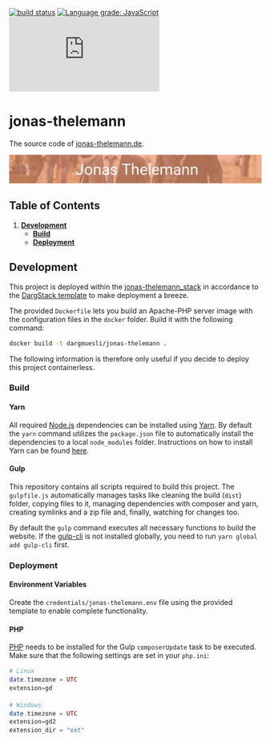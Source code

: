 [![build status](https://github.com/dargmuesli/jonas-thelemann/workflows/CI/badge.svg)](https://github.com/dargmuesli/jonas-thelemann/actions?query=workflow%3A%22CI%22 "build status")
[![Language grade: JavaScript](https://img.shields.io/lgtm/grade/javascript/g/dargmuesli/jonas-thelemann.svg?logo=lgtm&logoWidth=18)](https://lgtm.com/projects/g/dargmuesli/jonas-thelemann/context:javascript)
[![website uptime monitoring](https://app.statuscake.com/button/index.php?Track=BkiZnQ1xpj&Days=1000&Design=3)](https://www.statuscake.com "website uptime monitoring")

# jonas-thelemann

The source code of [jonas-thelemann.de](https://jonas-thelemann.de/).

![Welcome](images/welcome.jpg "Jonas Thelemann")

## Table of Contents
1. **[Development](#development)**
    - **[Build](#build)**
    - **[Deployment](#deployment)**
<!-- TODO
1. **[Context](#context)**
-->

## Development
This project is deployed within the [jonas-thelemann_stack](https://github.com/dargmuesli/jonas-thelemann_stack/) in accordance to the [DargStack template](https://github.com/dargmuesli/dargstack_template/) to make deployment a breeze.

The provided `Dockerfile` lets you build an Apache-PHP server image with the configuration files in the `docker` folder. Build it with the following command:

```bash
docker build -t dargmuesli/jonas-thelemann .
```

The following information is therefore only useful if you decide to deploy this project containerless.

### Build

#### Yarn
All required [Node.js](https://nodejs.org/) dependencies can be installed using [Yarn](https://yarnpkg.com/). By default the `yarn` command utilizes the `package.json` file to automatically install the dependencies to a local `node_modules` folder. Instructions on how to install Yarn can be found [here](https://yarnpkg.com/lang/en/docs/install/).

#### Gulp
This repository contains all scripts required to build this project. The `gulpfile.js` automatically manages tasks like cleaning the build (`dist`) folder, copying files to it, managing dependencies with composer and yarn, creating symlinks and a zip file and, finally, watching for changes too.

By default the `gulp` command executes all necessary functions to build the website. If the [gulp-cli](https://yarnpkg.com/en/package/gulp-cli/) is not installed globally, you need to run `yarn global add gulp-cli` first.

### Deployment

#### Environment Variables
Create the `credentials/jonas-thelemann.env` file using the provided template to enable complete functionality.

#### PHP
[PHP](https://php.net/) needs to be installed for the Gulp `composerUpdate` task to be executed. Make sure that the following settings are set in your `php.ini`:

```PHP
# Linux
date.timezone = UTC
extension=gd

# Windows
date.timezone = UTC
extension=gd2
extension_dir = "ext"
```
